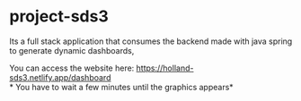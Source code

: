 # project-sds3
Its a full stack application that consumes the backend made with java spring to generate dynamic dashboards,


You can access the website here: https://holland-sds3.netlify.app/dashboard <br>
      * You have to wait a few minutes until the graphics appears*
